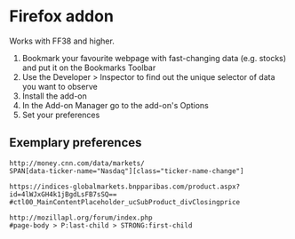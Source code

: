 # Firefox addon

Works with FF38 and higher.

1. Bookmark your favourite webpage with fast-changing data (e.g. stocks) and put it on the Bookmarks Toolbar
2. Use the Developer > Inspector to find out the unique selector of data you want to observe
3. Install the add-on 
4. In the Add-on Manager go to the add-on's Options
5. Set your preferences

## Exemplary preferences
	http://money.cnn.com/data/markets/
	SPAN[data-ticker-name="Nasdaq"][class="ticker-name-change"]

	https://indices-globalmarkets.bnpparibas.com/product.aspx?id=4lWJxGH4k1jBgdLsFB7sSQ==
	#ctl00_MainContentPlaceholder_ucSubProduct_divClosingprice

	http://mozillapl.org/forum/index.php
	#page-body > P:last-child > STRONG:first-child